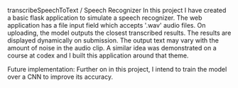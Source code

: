 transcribeSpeechToText / Speech Recognizer
In this project I have created a basic flask application to simulate a speech recognizer. 
The web application has a file input field which accepts '.wav' audio files.
On uploading, the model outputs the closest transcribed results. 
The results are displayed dynamically on submission. 
The output text may vary with the amount of noise in the audio clip.
A similar idea was demonstrated on a course at codex and I built this application around that theme.

Future implementation: Further on in this project, I intend to train the model over a CNN to improve its accuracy.
